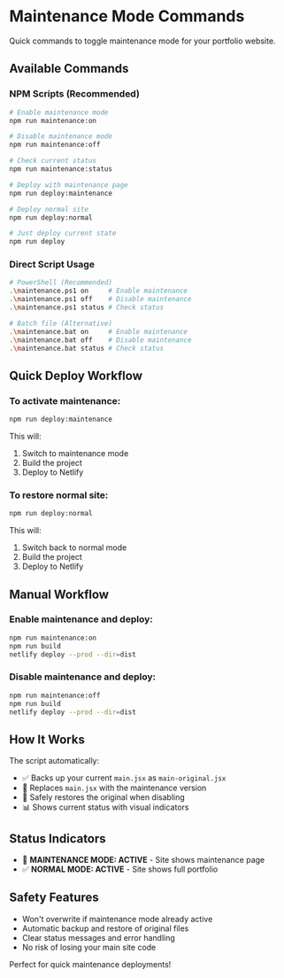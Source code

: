 # Maintenance Mode Commands

Quick commands to toggle maintenance mode for your portfolio website.

## Available Commands

### NPM Scripts (Recommended)
```bash
# Enable maintenance mode
npm run maintenance:on

# Disable maintenance mode  
npm run maintenance:off

# Check current status
npm run maintenance:status

# Deploy with maintenance page
npm run deploy:maintenance

# Deploy normal site
npm run deploy:normal

# Just deploy current state
npm run deploy
```

### Direct Script Usage
```bash
# PowerShell (Recommended)
.\maintenance.ps1 on     # Enable maintenance
.\maintenance.ps1 off    # Disable maintenance
.\maintenance.ps1 status # Check status

# Batch file (Alternative)
.\maintenance.bat on     # Enable maintenance
.\maintenance.bat off    # Disable maintenance
.\maintenance.bat status # Check status
```

## Quick Deploy Workflow

### To activate maintenance:
```bash
npm run deploy:maintenance
```
This will:
1. Switch to maintenance mode
2. Build the project
3. Deploy to Netlify

### To restore normal site:
```bash
npm run deploy:normal
```
This will:
1. Switch back to normal mode
2. Build the project
3. Deploy to Netlify

## Manual Workflow

### Enable maintenance and deploy:
```bash
npm run maintenance:on
npm run build
netlify deploy --prod --dir=dist
```

### Disable maintenance and deploy:
```bash
npm run maintenance:off
npm run build
netlify deploy --prod --dir=dist
```

## How It Works

The script automatically:
- ✅ Backs up your current `main.jsx` as `main-original.jsx`
- 🚧 Replaces `main.jsx` with the maintenance version
- 🔄 Safely restores the original when disabling
- 📊 Shows current status with visual indicators

## Status Indicators

- 🚧 **MAINTENANCE MODE: ACTIVE** - Site shows maintenance page
- ✅ **NORMAL MODE: ACTIVE** - Site shows full portfolio

## Safety Features

- Won't overwrite if maintenance mode already active
- Automatic backup and restore of original files
- Clear status messages and error handling
- No risk of losing your main site code

Perfect for quick maintenance deployments!
